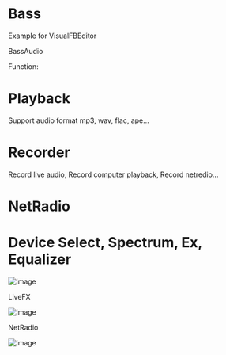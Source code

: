 # Bass
Example for VisualFBEditor

BassAudio

Function: 

# Playback 

Support audio format mp3, wav, flac, ape...

# Recorder

Record live audio, Record computer playback, Record netredio...

# NetRadio

# Device Select, Spectrum, Ex, Equalizer

![image](https://github.com/chunmingwang/Bass/assets/35757455/9cbfbeef-9449-48fc-9777-5e6188d92cc4)

LiveFX

![image](https://user-images.githubusercontent.com/35757455/189489697-ac4c5a8a-298a-491f-ad3f-0fa284c00bb0.png)

NetRadio

![image](https://user-images.githubusercontent.com/35757455/189489725-2a864571-e5b4-4ae3-bca4-e46d589d8bb9.png)
